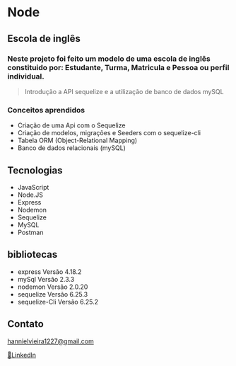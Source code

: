 # Node
## Escola de inglês
### Neste projeto foi feito um modelo de uma escola de inglês constituido por: Estudante,  Turma, Matricula e Pessoa ou perfil individual.

>Introdução a API sequelize e a utilização de banco de dados mySQL
### Conceitos aprendidos
- Criação de uma Api com o Sequelize
- Criação de modelos, migrações e Seeders com o sequelize-cli
- Tabela ORM (Object-Relational Mapping)
- Banco de dados relacionais (mySQL)

## Tecnologias

- JavaScript
- Node.JS
- Express
- Nodemon
- Sequelize
- MySQL
- Postman

## bibliotecas
-  express Versão 4.18.2
-  mySql Versão 2.3.3
-  nodemon Versão 2.0.20
-  sequelize Versão 6.25.3
-  sequelize-Cli Versão 6.25.2
## Contato
hannielvieira1227@gmail.com

[🔗Linkedln](https://www.linkedin.com/in/hanniel-v-aa55a1232/)
